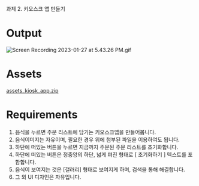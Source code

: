 과제 2. 키오스크 앱 만들기 

# Output

![Screen Recording 2023-01-27 at 5.43.26 PM.gif](https://s3-us-west-2.amazonaws.com/secure.notion-static.com/3c91986d-fb4d-450f-a30d-39d62876a9ae/Screen_Recording_2023-01-27_at_5.43.26_PM.gif)

# Assets

[assets_kiosk_app.zip](https://s3-us-west-2.amazonaws.com/secure.notion-static.com/9bba2f19-ce5a-4c03-a9b3-70cba35168d3/assets_kiosk_app.zip)

# Requirements

1. 음식을 누르면 주문 리스트에 담기는 키오스크앱을 만들어봅니다.
2. 음식이미지는 자유이며, 필요한 경우 위에 첨부된 파일을 이용하여도 됩니다.
3. 하단에 떠있는 버튼을 누르면 지금까지 주문된 주문 리스트를 초기화합니다.
4. 하단에 떠있는 버튼은 정중앙의 하단, 넓게 펴진 형태로 [ 초기화하기 ] 텍스트를 포함합니다.
5. 음식이 보여지는 것은 [갤러리] 형태로 보여지게 하며, 검색을 통해 해결합니다.
6. 그 외 UI 디자인은 자유입니다.